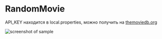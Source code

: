 # RandomMovie

API_KEY находится в local.properties, можно получить на [themoviedb.org](https://www.themoviedb.org)

![screenshot of sample](https://pp.userapi.com/c853628/v853628127/1847c/UTWrC7ISmbg.jpg)
